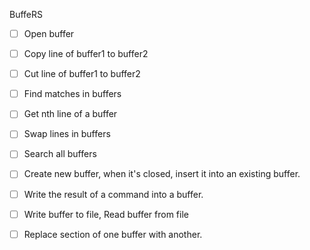 BuffeRS

 - [ ] Open buffer
 - [ ] Copy line of buffer1 to buffer2
 - [ ] Cut line of buffer1 to buffer2
 - [ ] Find matches in buffers
 - [ ] Get nth line of a buffer
 - [ ] Swap lines in buffers
 - [ ] Search all buffers
 - [ ] Create new buffer, when it's closed, insert it into an existing buffer.
 - [ ] Write the result of a command into a buffer.
 - [ ] Write buffer to file, Read buffer from file
 - [ ] Replace section of one buffer with another.

